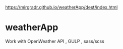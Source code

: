 https://mirgradr.github.io/weatherApp/dest/index.html
# weatherApp
Work with OpenWeather API , GULP , sass/scss
